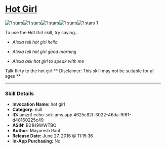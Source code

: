 # [Hot Girl](http://alexa.amazon.com/#skills/amzn1.echo-sdk-ams.app.4625c82f-3022-46da-9f61-d48160225c49)
![1 stars](../../images/ic_star_black_18dp_1x.png)![1 stars](../../images/ic_star_border_black_18dp_1x.png)![1 stars](../../images/ic_star_border_black_18dp_1x.png)![1 stars](../../images/ic_star_border_black_18dp_1x.png)![1 stars](../../images/ic_star_border_black_18dp_1x.png) 1

To use the Hot Girl skill, try saying...

* *Alexa tell hot girl hello*

* *Alexa tell hot girl good morning*

* *Alexa ask hot girl to speak with me*

Talk flirty to the hot girl
** Disclaimer: This skill may not be suitable for all ages **

***

### Skill Details

* **Invocation Name:** hot girl
* **Category:** null
* **ID:** amzn1.echo-sdk-ams.app.4625c82f-3022-46da-9f61-d48160225c49
* **ASIN:** B01H9WWTBO
* **Author:** Mayuresh Raut
* **Release Date:** June 27, 2016 @ 11:15:36
* **In-App Purchasing:** No

